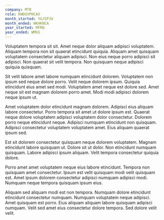 ```yaml
---
company: MTB
role: KWDGVPHCAV
month_started: YGJSPJU
month_ended: WKHKNCA
year_started: MFMQ
year_ended: WMGS
---
```


Voluptatem tempora sit sit. Amet neque dolor aliquam adipisci voluptatem. Aliquam tempora non sit quaerat etincidunt quiquia. Aliquam amet quisquam voluptatem consectetur aliquam adipisci. Non eius neque porro adipisci sit adipisci. Non quaerat sit velit tempora. Non quisquam neque adipisci quiquia quisquam.

Sit velit labore amet labore numquam etincidunt dolorem. Voluptatem non ipsum sed neque dolore porro. Velit neque dolorem ipsum. Quiquia etincidunt eius amet sed modi. Voluptatem amet neque est dolore sed. Amet neque sit est magnam dolorem porro amet. Modi modi adipisci dolorem neque ipsum ut.

Amet voluptatem dolor etincidunt magnam dolorem. Adipisci eius aliquam labore consectetur. Porro tempora sit amet ut dolore ipsum est. Quaerat neque dolore voluptatem adipisci voluptatem dolor consectetur. Dolorem porro neque etincidunt neque. Adipisci numquam etincidunt non quisquam. Adipisci consectetur voluptatem voluptatem amet. Eius aliquam quaerat ipsum sed.

Est sit dolorem consectetur quisquam neque dolorem voluptatem. Magnam etincidunt labore quisquam ut. Dolore sit ut dolor. Non etincidunt numquam quisquam. Labore adipisci ipsum aliquam. Velit tempora consectetur quiquia dolore.

Porro amet amet voluptatem neque eius labore etincidunt. Tempora non quisquam amet consectetur. Ipsum est velit quisquam modi velit quisquam est. Amet ipsum dolorem consectetur adipisci numquam adipisci modi. Numquam neque tempora quisquam ipsum eius.

Aliquam sed aliquam modi est non tempora. Numquam dolore etincidunt etincidunt consectetur numquam. Numquam voluptatem neque adipisci. Amet quisquam est porro. Eius aliquam aliquam labore quisquam adipisci numquam. Velit sed amet eius consectetur dolore tempora. Sed dolore velit velit.
    